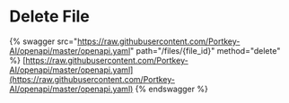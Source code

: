 # Delete File

{% swagger src="https://raw.githubusercontent.com/Portkey-AI/openapi/master/openapi.yaml" path="/files/{file_id}" method="delete" %}
[https://raw.githubusercontent.com/Portkey-AI/openapi/master/openapi.yaml](https://raw.githubusercontent.com/Portkey-AI/openapi/master/openapi.yaml)
{% endswagger %}
